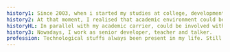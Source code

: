 ```yaml
---
history1: Since 2003, when i started my studies at college, development and technology are part of my life. As student of UTFPR at Cornélio Procópio - Paraná - Brasil, i could develop (among many other things) an experimental adaptive hypermedia system based in any colony optimisation, to help users to find what they need on website.
history2: At that moment, I realised that academic environment could be a nice way for my professional life. In 2010 I started my master degree course at UFPR at Curitiba - Paraná - Brasil, where I finally understand the concept of a famous sentence, that sounds like “more you study, less you know”. At master degree, I developed an smart scheduling system using planning, to process big data volumes at distributed environment.
historyHL: In parallel with my academic carrier, could be involved with web development for many publicity agencies. Where I could develop projects for many Brasilian national artists.
history3: Nowadays, I work as senior developer, teacher and talker.
profession: Technological stuffs always been present in my life. Still remember my old 486, ant it causes me some nostalgia and worry, because I realize that im getting old. Always encouraged by my father, I have long been interested in understanding how things work. Although I have done several courses, I believe that there is an essential skill for professionals of technology scenarios: your need learn how to learn.
---
```

